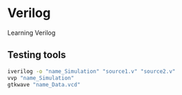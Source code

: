 # Verilog

Learning Verilog

## Testing tools

``` bash
iverilog -o "name_Simulation" "source1.v" "source2.v"
vvp "name_Simulation"
gtkwave "name_Data.vcd"
```